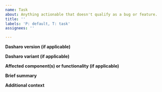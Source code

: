 ```yaml
---
name: Task
about: Anything actionable that doesn't qualify as a bug or feature.
title: ''
labels: 'P: default, T: task'
assignees: ''

---
```


**Dasharo version (if applicable)**
<!--(The version of Dasharo you're using (e.g., `v0.2.0`))-->


**Dasharo variant (if applicable)**
<!--(The variant of Dasharo you're using (e.g., `Workstation`))-->


**Affected component(s) or functionality (if applicable)**
<!--(If applicable, the component or functionality of Dasharo that this task concerns.)-->


**Brief summary**
<!--(A clear and concise summary of the task that should be done.)-->


**Additional context**
<!--(Add any other context about the problem here.)-->


